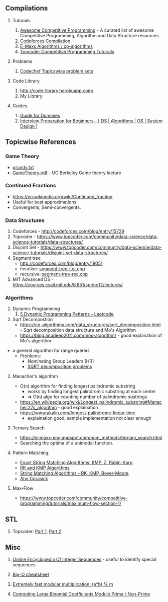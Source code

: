 ## Compilations
1.  Tutorials
    1.  [Awesome Competitive Programming](http://codeforces.com/blog/entry/23054) -   A curated list of awesome Competitive Programming, Algorithm and Data Structure resources.
    2.  [Codeforces Compilation](http://codeforces.com/blog/entry/13529)
    3.  [E-Maxx Algorithms / cp-algorithms](https://cp-algorithms.com/)
    4.  [Topcoder Competitive Programming Tutorials](https://www.topcoder.com/community/competitive-programming/tutorials/)
2.  Problems
    1.  [Codechef Topicswise problem sets](https://discuss.codechef.com/t/data-structures-and-algorithms/6599)
3.  Code Library

    1.  http://code-library.herokuapp.com/
    2.  My Library
4.  Guides
    1.  [Guide for Dummies](https://leetcode.com/discuss/general-discussion/623011/A-guide-for-dummies-(like-me))
    2.  [Interview Preparation for Beginners - [ DS | Algorithms | OS | System Design ]](https://leetcode.com/discuss/general-discussion/698684/interview-preparation-for-beginners-ds-algorithms-os-system-design)

## Topicwise References
### Game Theory
- [grundy.txt](https://github.com/Shivanshu-Gupta/my-coding-library/blob/master/Resources/Game%20Theory/grundy.txt)
- [GameTheory.pdf](https://github.com/Shivanshu-Gupta/my-coding-library/blob/master/Resources/Game%20Theory/grundy.txt) - UC Berkeley Game theory lecture

### Continued Fractions     
-   https://en.wikipedia.org/wiki/Continued_fraction
-   Useful for best approximations
-   Convergents, Semi-convergents.

### Data Structures
1.  Codeforces - http://codeforces.com/blog/entry/15729
2.  Topcoder - https://www.topcoder.com/community/data-science/data-science-tutorials/data-structures/
3.  Disjoint Set - https://www.topcoder.com/community/data-science/data-science-tutorials/disjoint-set-data-structures/
4.  Segment tree 
    - http://codeforces.com/blog/entry/18051
    - iterative: [segment-tree-iter.cpp](https://github.com/Shivanshu-Gupta/my-coding-library/blob/master/data-structures/segment-tree-iter.cpp)
    - recursive: [segment-tree-rec.cpp](https://github.com/Shivanshu-Gupta/my-coding-library/blob/master/data-structures/segment-tree-rec.cpp)
5.  MIT Advanced DS - https://courses.csail.mit.edu/6.851/spring12/lectures/

### Algorithms
1.  Dynamic Programming
    1.  [5 Dynamic Programming Patterns - Leetcode](https://leetcode.com/discuss/general-discussion/458695/Dynamic-Programming-Patterns)
2.  Sqrt Decompostion
    - https://cp-algorithms.com/data_structures/sqrt_decomposition.html - Sqrt decomposition data structure and Mo's Algorithm
    - https://blog.anudeep2011.com/mos-algorithm/ - good explanation of  Mo's algorithm
-   a general algorithm for range queries
    -   Problems:   
        -   Nominating Group Leaders [HR]
        -   [SQRT decomposition problems](https://codeforces.com/blog/entry/23005)
2. Manacher's algorithm
    -   O(n) algorithm for finding longest palindromic substring 
        -   works by finding longest palindromic substring at each center
        -   => O(n) algo for counting number of palindromic sustrings
    -   https://en.wikipedia.org/wiki/Longest_palindromic_substring#Manacher.27s_algorithm - good explaination
    -   https://www.akalin.com/longest-palindrome-linear-time 
        - explaination good, sample implementation not clear enough

3. Ternary Search
    -   https://e-maxx-eng.appspot.com/num_methods/ternary_search.html
    -   Searching the optima of a unimodal function.
4. Pattern Matching:
    -   [Exact String Matching Algorithms: KMP, Z, Rabin-Karp](https://www.hackerearth.com/practice/notes/exact-string-matching-algorithms/)
    -   [RK and KMP Algorithms](https://www.topcoder.com/community/competitive-programming/tutorials/introduction-to-string-searching-algorithms/)
    -   [String Matching Algorithms - RK, KMP, Boyer-Moore ](https://www.cs.auckland.ac.nz/courses/compsci369s1c/lectures/GG-notes/CS369-StringAlgs.pdf)
    -   [Aho Corasick](https://cp-algorithms.com/string/aho_corasick.html)
5. Max-Flow
    - https://www.topcoder.com/community/competitive-programming/tutorials/maximum-flow-section-1/
## STL
1.  Topcoder: [Part 1](https://www.topcoder.com/community/data-science/data-science-tutorials/power-up-c-with-the-standard-template-library-part-1/), [Part 2](https://www.topcoder.com/community/data-science/data-science-tutorials/power-up-c-with-the-standard-template-library-part-2/)

## Misc
1. [Online Encyclopedia Of Integer Sequences](http://oeis.org/) - useful to identify special sequences

2. [Big-O cheatsheet](https://www.bigocheatsheet.com/)

3. [Extremely fast modular multiplication: (a*b) % m ](https://cs.stackexchange.com/questions/77016/modular-multiplication)

4. [Computing Large Binomial Coefficients Modulo Prime / Non-Prime](https://fishi.devtail.io/weblog/2015/06/25/computing-large-binomial-coefficients-modulo-prime-non-prime/)

   
